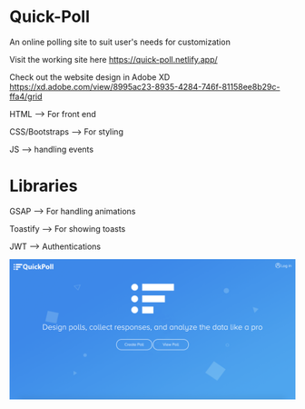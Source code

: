 # Quick-Poll
An online polling site to suit user's needs for customization

Visit the working site here 
https://quick-poll.netlify.app/

Check out the website design in Adobe XD
https://xd.adobe.com/view/8995ac23-8935-4284-746f-81158ee8b29c-ffa4/grid

HTML --> For front end

CSS/Bootstraps --> For styling

JS --> handling events

Libraries
==========
GSAP --> For handling animations

Toastify --> For showing toasts

JWT --> Authentications

![alt text](Quick_poll.png)
